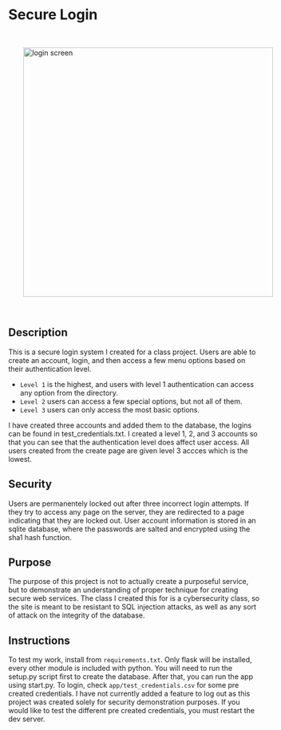 # Secure Login

<img alt="login screen" src="https://srodgers.w3.uvm.edu/cs166/login.png" style="width: 500px; margin: 30px;">

## Description
This is a secure login system I created for a class project. Users are able to create an account, login, and then access a few menu options based on their authentication level. 
- `Level 1` is the highest, and users with level 1
authentication can access any option from the directory.  
- `Level 2` users can access a few special options, but not all of them.  
- `Level 3` users can only access the most basic options.  

I have created three accounts and added them to the database, the logins can be found in test_credentials.txt. I created a level 1, 2, 
and 3 accounts so that you can see that the authentication level does affect user access. All users created from the create page are given level 3 accces which 
is the lowest. 

## Security
Users are permanentely locked out after three incorrect login attempts. If they try to access any page on the server, they are redirected to a page indicating that they are locked out. User account information is stored in an sqlite database, where the passwords are salted and encrypted using the sha1 hash function.

## Purpose
The purpose of this project is not to actually create a purposeful service, but to demonstrate an understanding of proper technique for creating secure web services. The class I created this for is a cybersecurity class, so the site is meant to be resistant to SQL injection attacks, as well as any sort of attack on the integrity of the database.

## Instructions
To test my work, install from `requirements.txt`. Only flask will be installed, every other module is included with python. You will need to run the setup.py script first to create the
database. After that, you can run the app using start.py. To login, check `app/test_credentials.csv` for some pre created credentials. I have not currently added a feature to log out as this project
was created solely for security demonstration purposes. If you would like to test the different pre created credentials, you must restart the dev server.
